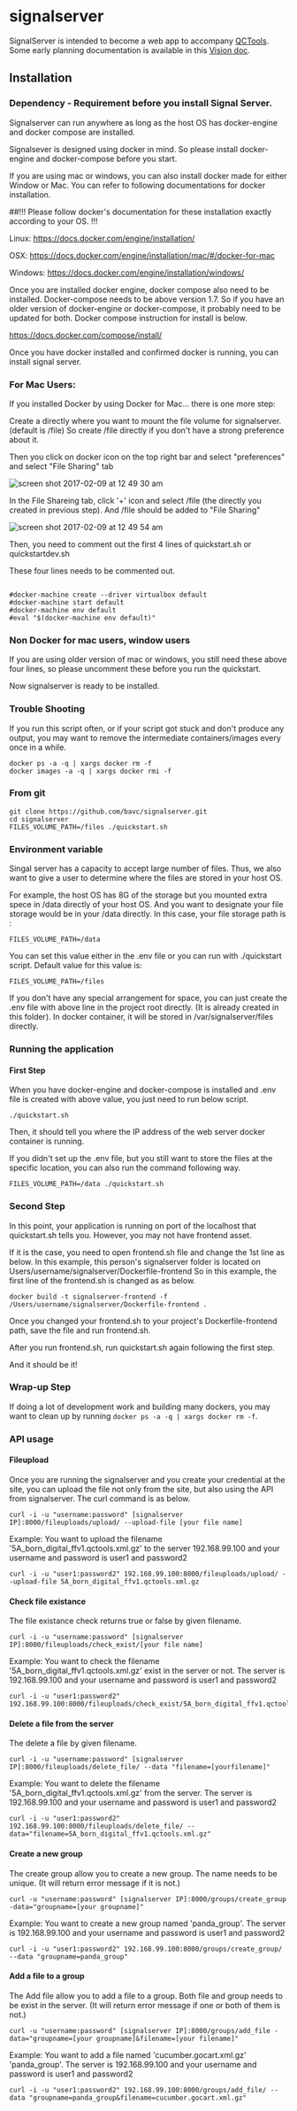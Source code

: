 # signalserver

SignalServer is intended to become a web app to accompany [QCTools](https://github.com/bavc/qctools). Some early planning documentation is available in this [Vision doc](https://docs.google.com/document/d/1zXtVf47LVEYJvc9nPbLY-0pTDouyyNlsbeFu1YdmMlI/edit?usp=sharing).

## Installation

### Dependency - Requirement before you install Signal Server.

Signalserver can run anywhere as long as the host OS has docker-engine and docker compose are installed.

Signalsever is designed using docker in mind. So please install docker-engine and docker-compose before you start.

If you are using mac or windows, you can also install docker made for either Window or Mac. You can refer to following documentations for docker installation.

##!!! Please follow docker's documentation for these installation exactly according to your OS. !!!

Linux: https://docs.docker.com/engine/installation/

OSX: https://docs.docker.com/engine/installation/mac/#/docker-for-mac

Windows: https://docs.docker.com/engine/installation/windows/


Once you are installed docker engine, docker compose also need to be installed.
Docker-compose needs to be above version 1.7. So if you have an older version of docker-engine or
docker-compose, it probably need to be updated for both. Docker compose instruction for install is below.

https://docs.docker.com/compose/install/

Once you have docker installed and confirmed docker is running, you can install signal server.

### For Mac Users:

If you installed Docker by using Docker for Mac... there is one more step:

Create a directly where you want to mount the file volume for signalserver. (default is /file)
So create /file directly if you don't have a strong preference about it.

Then you click on docker icon on the top right bar and select "preferences" and select "File Sharing" tab


![screen shot 2017-02-09 at 12 49 30 am](https://cloud.githubusercontent.com/assets/720709/22776921/6bd7e742-ee66-11e6-8eb9-e5072a4bb62e.png)


In the File Shareing tab, click '+' icon and select /file (the directly you created in previous step). And /file should be added to "File Sharing"


![screen shot 2017-02-09 at 12 49 54 am](https://cloud.githubusercontent.com/assets/720709/22776939/80c84282-ee66-11e6-9f6a-6d128af6ca06.png)



Then, you need to comment out the first 4 lines of quickstart.sh or quickstartdev.sh

These four lines needs to be commented out.

```

#docker-machine create --driver virtualbox default
#docker-machine start default
#docker-machine env default
#eval "$(docker-machine env default)"

```

### Non Docker for mac users, window users

If you are using older version of mac or windows, you still need these above four lines, so please uncomment these before you run the quickstart.

Now signalserver is ready to be installed.

### Trouble Shooting

If you run this script often, or if your script got stuck and don't produce any output, you may want to remove the intermediate containers/images every once in a while.

```
docker ps -a -q | xargs docker rm -f
docker images -a -q | xargs docker rmi -f
```



### From git

```
git clone https://github.com/bavc/signalserver.git
cd signalserver
FILES_VOLUME_PATH=/files ./quickstart.sh

```




### Environment variable

Singal server has a capacity to accept large number of files. Thus, we also want to give a user to determine where the files are stored in your host OS.

For example, the host OS has 8G of the storage but you mounted extra spece in /data directly of your host OS.  And you want to designate your file storage would be in your /data directly. In this case, your file storage path is :

```
FILES_VOLUME_PATH=/data
```

You can set this value either in the .env file or you can run with ./quickstart script. Default value for this value is:

```
FILES_VOLUME_PATH=/files
```

If you don't have any special arrangement for space, you can just create the .env file with above line in the project root directly. (It is already created in this folder). In docker container, it will be stored in /var/signalserver/files directly.


### Running the application

#### First Step

When you have docker-engine and docker-compose is installed and .env file is created with above value, you just need to run below script.

```
./quickstart.sh
```

Then, it should tell you where the IP address of the web server docker container is running.

If you didn't set up the .env file, but you still want to store the files at the specific location,
you can also run the command following way.

```
FILES_VOLUME_PATH=/data ./quickstart.sh
```

### Second Step

In this point, your application is running on port of the localhost that quickstart.sh tells you.
However, you may not have frontend asset.

If it is the case, you need to open frontend.sh file and change the 1st line as below. In this example,
this person's signalserver folder is located on Users/username/signalserver/Dockerfile-frontend
So in this example, the first line of the frontend.sh is changed as as below.

```
docker build -t signalserver-frontend -f /Users/username/signalserver/Dockerfile-frontend .
```
Once you changed your frontend.sh to your project's Dockerfile-frontend path, save the file and run frontend.sh.

After you run frontend.sh, run quickstart.sh again following the first step.

And it should be it!

### Wrap-up Step

If doing a lot of development work and building many dockers, you may want to clean up by running `docker ps -a -q | xargs docker rm -f`.

### API usage

#### Fileupload

Once you are running the signalserver and you create your credential at the site, you can upload the file not only from the site, but also using the API from signalserver. The curl command is as below.

```
curl -i -u "username:password" [signalserver IP]:8000/fileuploads/upload/ --upload-file [your file name]
```

Example:
You want to upload the filename '5A_born_digital_ffv1.qctools.xml.gz' to the server 192.168.99.100
and your username and password is user1 and password2

```
curl -i -u "user1:password2" 192.168.99.100:8000/fileuploads/upload/ --upload-file 5A_born_digital_ffv1.qctools.xml.gz
```

#### Check file existance

The file existance check returns true or false by given filename.

```
curl -i -u "username:password" [signalserver IP]:8000/fileuploads/check_exist/[your file name]
```
Example:
You want to check the filename '5A_born_digital_ffv1.qctools.xml.gz' exist in the server or not. The server is 192.168.99.100
and your username and password is user1 and password2

```
curl -i -u "user1:password2" 192.168.99.100:8000/fileuploads/check_exist/5A_born_digital_ffv1.qctools.xml.gz
```

#### Delete a file from the server

The delete a file by given filename.

```
curl -i -u "username:password" [signalserver IP]:8000/fileuploads/delete_file/ --data "filename=[yourfilename]"
```
Example:
You want to delete the filename '5A_born_digital_ffv1.qctools.xml.gz' from the server. The server is 192.168.99.100
and your username and password is user1 and password2

```
curl -i -u "user1:password2" 192.168.99.100:8000/fileuploads/delete_file/ --data="filename=5A_born_digital_ffv1.qctools.xml.gz"
```

#### Create a new group

The create group allow you to create a new group. The name needs to be unique.
(It will return error message if it is not.)

```
curl -u "username:password" [signalserver IP]:8000/groups/create_group -data="groupname=[your groupname]"
```
Example:
You want to create a new group named  'panda_group'. The server is 192.168.99.100
and your username and password is user1 and password2

```
curl -i -u "user1:password2" 192.168.99.100:8000/groups/create_group/ --data "groupname=panda_group"
```

#### Add a file to a group

The Add file allow you to add a file to a group. Both file and group needs to be exist in the server.
(It will return error message if one or both of them is not.)

```
curl -u "username:password" [signalserver IP]:8000/groups/add_file -data="groupname=[your groupname]&filename=[your filename]"
```
Example:
You want to add a file named 'cucumber.gocart.xml.gz' 'panda_group'. The server is 192.168.99.100
and your username and password is user1 and password2

```
curl -i -u "user1:password2" 192.168.99.100:8000/groups/add_file/ --data "groupname=panda_group&filename=cucumber.gocart.xml.gz"
```
